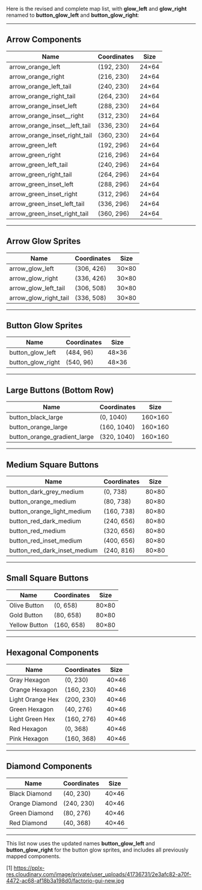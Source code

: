 Here is the revised and complete map list, with **glow_left** and **glow_right** renamed to **button_glow_left** and **button_glow_right**:

---

## Arrow Components

| Name                                | Coordinates   | Size   |
|--------------------------------------|--------------|--------|
| arrow_orange_left                   | (192, 230)   | 24×64  |
| arrow_orange_right                  | (216, 230)   | 24×64  |
| arrow_orange_left_tail              | (240, 230)   | 24×64  |
| arrow_orange_right_tail             | (264, 230)   | 24×64  |
| arrow_orange_inset_left             | (288, 230)   | 24×64  |
| arrow_orange_inset__right            | (312, 230)   | 24×64  |
| arrow_orange_inset__left_tail        | (336, 230)   | 24×64  |
| arrow_orange_inset_right_tail       | (360, 230)   | 24×64  |
| arrow_green_left                    | (192, 296)   | 24×64  |
| arrow_green_right                   | (216, 296)   | 24×64  |
| arrow_green_left_tail               | (240, 296)   | 24×64  |
| arrow_green_right_tail              | (264, 296)   | 24×64  |
| arrow_green_inset_left              | (288, 296)   | 24×64  |
| arrow_green_inset_right             | (312, 296)   | 24×64  |
| arrow_green_inset_left_tail         | (336, 296)   | 24×64  |
| arrow_green_inset_right_tail        | (360, 296)   | 24×64  |

---

## Arrow Glow Sprites

| Name                     | Coordinates   | Size    |
|--------------------------|--------------|---------|
| arrow_glow_left          | (306, 426)   | 30×80   |
| arrow_glow_right         | (336, 426)   | 30×80   |
| arrow_glow_left_tail     | (306, 508)   | 30×80   |
| arrow_glow_right_tail    | (336, 508)   | 30×80   |

---

## Button Glow Sprites

| Name               | Coordinates   | Size   |
|--------------------|--------------|--------|
| button_glow_left   | (484, 96)    | 48×36  |
| button_glow_right  | (540, 96)    | 48×36  |

---

## Large Buttons (Bottom Row)

| Name                 | Coordinates   | Size     |
|----------------------|--------------|----------|
| button_black_large         | (0, 1040)    | 160×160  |
| button_orange_large  | (160, 1040)  | 160×160  |
| button_orange_gradient_large      | (320, 1040)  | 160×160  |

---

## Medium Square Buttons

| Name                        | Coordinates  | Size   |
|-----------------------------|-------------|--------|
| button_dark_grey_medium            | (0, 738)    | 80×80  |
| button_orange_medium        | (80, 738)   | 80×80  |
| button_orange_light_medium  | (160, 738)  | 80×80  |
| button_red_dark_medium            | (240, 656)  | 80×80  |
| button_red_medium                  | (320, 656)  | 80×80  |
| button_red_inset_medium            | (400, 656)  | 80×80  |
| button_red_dark_inset_medium            | (240, 816)  | 80×80  |

---

## Small Square Buttons

| Name          | Coordinates | Size   |
|---------------|-------------|--------|
| Olive Button  | (0, 658)    | 80×80  |
| Gold Button   | (80, 658)   | 80×80  |
| Yellow Button | (160, 658)  | 80×80  |

---

## Hexagonal Components

| Name             | Coordinates | Size   |
|------------------|-------------|--------|
| Gray Hexagon     | (0, 230)    | 40×46  |
| Orange Hexagon   | (160, 230)  | 40×46  |
| Light Orange Hex | (200, 230)  | 40×46  |
| Green Hexagon    | (40, 276)   | 40×46  |
| Light Green Hex  | (160, 276)  | 40×46  |
| Red Hexagon      | (0, 368)    | 40×46  |
| Pink Hexagon     | (160, 368)  | 40×46  |

---

## Diamond Components

| Name           | Coordinates | Size   |
|----------------|-------------|--------|
| Black Diamond  | (40, 230)   | 40×46  |
| Orange Diamond | (240, 230)  | 40×46  |
| Green Diamond  | (80, 276)   | 40×46  |
| Red Diamond    | (40, 368)   | 40×46  |


---

This list now uses the updated names **button_glow_left** and **button_glow_right** for the button glow sprites, and includes all previously mapped components.

[1] https://pplx-res.cloudinary.com/image/private/user_uploads/41736731/2e3afc82-a70f-4472-ac68-af18b3a198d0/factorio-gui-new.jpg
